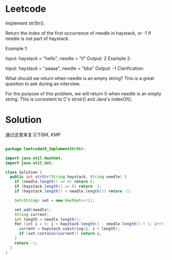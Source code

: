 # Leetcode

Implement strStr().

Return the index of the first occurrence of needle in haystack, or -1 if needle is not part of haystack.

Example 1:

Input: haystack = "hello", needle = "ll"
Output: 2
Example 2:

Input: haystack = "aaaaa", needle = "bba"
Output: -1
Clarification:

What should we return when needle is an empty string? This is a great question to ask during an interview.

For the purpose of this problem, we will return 0 when needle is an empty string. This is consistent to C's strstr() and Java's indexOf().


# Solution

通过这里来复习下BM, KMP

```java

package leetcode28_ImplementStrStr;

import java.util.HashSet;
import java.util.Set;

class Solution {
  public int strStr(String haystack, String needle) {
    if (needle.length() == 0) return 0;
    if (haystack.length() == 0) return -1;
    if (haystack.length() < needle.length()) return -1;

    Set<String> set = new HashSet<>(1);

    set.add(needle);
    String current;
    int length = needle.length();
    for (int i = 0; i < haystack.length() - needle.length() + 1; i++) {
      current = haystack.substring(i, i + length);
      if (set.contains(current)) return i;
    }
    return -1;
  }
}

```
